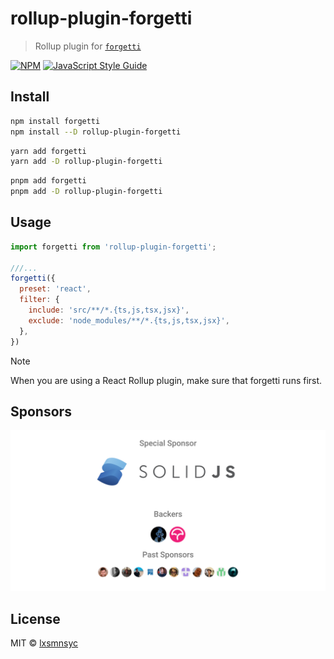 # rollup-plugin-forgetti

> Rollup plugin for [`forgetti`](https://github.com/lxsmnsyc/forgetti)

[![NPM](https://img.shields.io/npm/v/rollup-plugin-forgetti.svg)](https://www.npmjs.com/package/rollup-plugin-forgetti) [![JavaScript Style Guide](https://badgen.net/badge/code%20style/airbnb/ff5a5f?icon=airbnb)](https://github.com/airbnb/javascript)

## Install

```bash
npm install forgetti
npm install --D rollup-plugin-forgetti
```

```bash
yarn add forgetti
yarn add -D rollup-plugin-forgetti
```

```bash
pnpm add forgetti
pnpm add -D rollup-plugin-forgetti
```

## Usage

```js
import forgetti from 'rollup-plugin-forgetti';

///...
forgetti({
  preset: 'react',
  filter: {
    include: 'src/**/*.{ts,js,tsx,jsx}',
    exclude: 'node_modules/**/*.{ts,js,tsx,jsx}',
  },
})
```

> [!NOTE]
> When you are using a React Rollup plugin, make sure that forgetti runs first.

## Sponsors

![Sponsors](https://github.com/lxsmnsyc/sponsors/blob/main/sponsors.svg?raw=true)

## License

MIT © [lxsmnsyc](https://github.com/lxsmnsyc)
